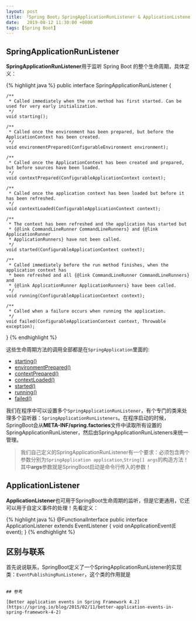 ```yaml
---
layout: post
title: 「Spring Boot」SpringApplicationRunListener & ApplicationListener
date:   2019-08-12 11:30:00 +0800
tags: [Spring Boot]
---
```


## SpringApplicationRunListener

**SpringApplicationRunListener**用于监听 Spring Boot 的整个生命周期，具体定义：

{% highlight java %}
public interface SpringApplicationRunListener {

	/**
	 * Called immediately when the run method has first started. Can be used for very early initialization.
	 */
	void starting();

	/**
	 * Called once the environment has been prepared, but before the ApplicationContext has been created.
	 */
	void environmentPrepared(ConfigurableEnvironment environment);

	/**
	 * Called once the ApplicationContext has been created and prepared, but before sources have been loaded.
	 */
	void contextPrepared(ConfigurableApplicationContext context);

	/**
	 * Called once the application context has been loaded but before it has been refreshed.
	 */
	void contextLoaded(ConfigurableApplicationContext context);

	/**
	 * The context has been refreshed and the application has started but
	 * {@link CommandLineRunner CommandLineRunners} and {@link ApplicationRunner
	 * ApplicationRunners} have not been called.
	 */
	void started(ConfigurableApplicationContext context);

	/**
	 * Called immediately before the run method finishes, when the application context has
	 * been refreshed and all {@link CommandLineRunner CommandLineRunners} and
	 * {@link ApplicationRunner ApplicationRunners} have been called.
	 */
	void running(ConfigurableApplicationContext context);

	/**
	 * Called when a failure occurs when running the application.
	 */
	void failed(ConfigurableApplicationContext context, Throwable exception);
}
{% endhighlight %}

这些生命周期方法的调用全部都是在`SpringApplication`里面的:

- [starting()](https://github.com/spring-projects/spring-boot/blob/faa435459b83b1b47db8bfe4b6bdd0a949aef831/spring-boot-project/spring-boot/src/main/java/org/springframework/boot/SpringApplication.java#L302)
- [environmentPrepared()](https://github.com/spring-projects/spring-boot/blob/faa435459b83b1b47db8bfe4b6bdd0a949aef831/spring-boot-project/spring-boot/src/main/java/org/springframework/boot/SpringApplication.java#L341)
- [contextPrepared()](https://github.com/spring-projects/spring-boot/blob/faa435459b83b1b47db8bfe4b6bdd0a949aef831/spring-boot-project/spring-boot/src/main/java/org/springframework/boot/SpringApplication.java#L367)
- [contextLoaded()](https://github.com/spring-projects/spring-boot/blob/faa435459b83b1b47db8bfe4b6bdd0a949aef831/spring-boot-project/spring-boot/src/main/java/org/springframework/boot/SpringApplication.java#L386)
- [started()](https://github.com/spring-projects/spring-boot/blob/faa435459b83b1b47db8bfe4b6bdd0a949aef831/spring-boot-project/spring-boot/src/main/java/org/springframework/boot/SpringApplication.java#L318)
- [running()](https://github.com/spring-projects/spring-boot/blob/faa435459b83b1b47db8bfe4b6bdd0a949aef831/spring-boot-project/spring-boot/src/main/java/org/springframework/boot/SpringApplication.java#L327)
- [failed()](https://github.com/spring-projects/spring-boot/blob/faa435459b83b1b47db8bfe4b6bdd0a949aef831/spring-boot-project/spring-boot/src/main/java/org/springframework/boot/SpringApplication.java#L793)

我们在程序中可以设置多个`SpringApplicationRunListener`，有个专门的类来处理多个监听器：`SpringApplicationRunListeners`。在程序启动的时候，SpringBoot会从**META-INF/spring.factories**文件中读取所有设置的SpringApplicationRunListener，然后由SpringApplicationRunListeners来统一管理。

> 我们自己定义的SpringApplicationRunListener有一个要求：必须包含两个参数分别为`SpringApplication application`,`String[] args`的构造方法！其中**args**参数就是SpringBoot启动是命令行传入的参数！

## ApplicationListener

**ApplicationListener**也可用于SpringBoot生命周期的监听，但是它更通用，它还可以用于自定义事件的处理！先看定义：

{% highlight java %}
@FunctionalInterface
public interface ApplicationListener<E extends ApplicationEvent> extends EventListener {
    void onApplicationEvent(E event);
}
{% endhighlight %}

## 区别与联系

首先说说联系，SpringBoot定义了一个SpringApplicationRunListener的实现类：`EventPublishingRunListener`，这个类的作用就是

```

## 参考 

[Better application events in Spring Framework 4.2](https://spring.io/blog/2015/02/11/better-application-events-in-spring-framework-4-2)

